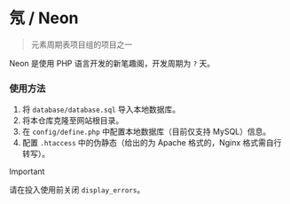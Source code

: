 # 氖 / Neon

> 元素周期表项目组的项目之一

Neon 是使用 PHP 语言开发的新笔趣阁，开发周期为 `?` 天。

### 使用方法

1. 将 `database/database.sql` 导入本地数据库。
2. 将本仓库克隆至网站根目录。
3. 在 `config/define.php` 中配置本地数据库（目前仅支持 MySQL）信息。
4. 配置 `.htaccess` 中的伪静态（给出的为 Apache 格式的，Nginx 格式需自行转写）。

> [!IMPORTANT]
> 请在投入使用前关闭 `display_errors`。